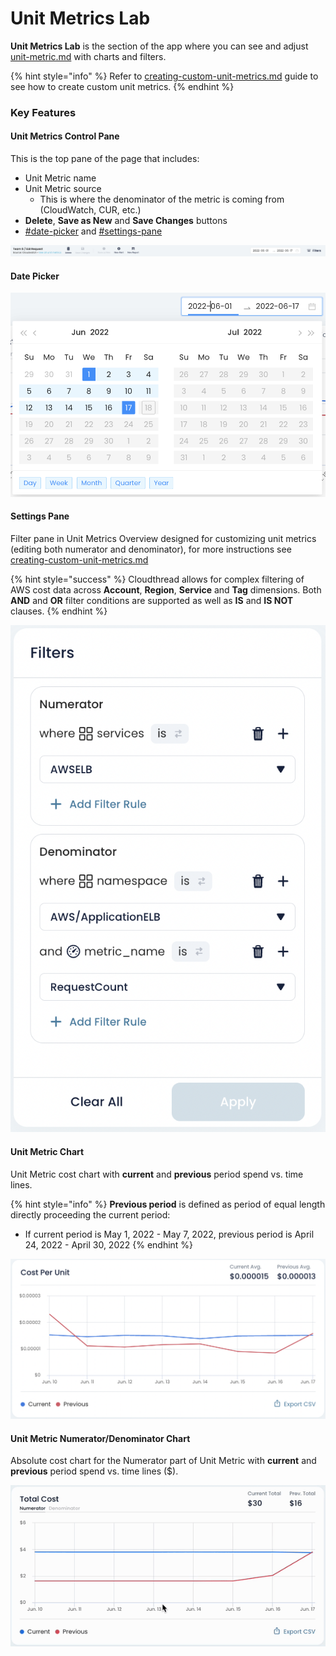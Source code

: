 # Unit Metrics Lab

**Unit Metrics Lab** is the section of the app where you can see and adjust [unit-metric.md](unit-metric.md "mention") with charts and filters.

{% hint style="info" %}
Refer to [creating-custom-unit-metrics.md](../../guides/creating-custom-unit-metrics.md "mention") guide to see how to create custom unit metrics.
{% endhint %}

### Key Features

#### Unit Metrics Control Pane

This is the top pane of the page that includes:

* Unit Metric name
* Unit Metric source
  * This is where the denominator of the metric is coming from (CloudWatch, CUR, etc.)
* **Delete**, **Save as New** and **Save Changes** buttons
* [#date-picker](unit-metrics-lab.md#date-picker "mention") and [#settings-pane](unit-metrics-lab.md#settings-pane "mention")

![Unit Metrics Control Pane](../../.gitbook/assets/unit-metrics-overview-1-top-pane.png)

#### Date Picker

![](<../../.gitbook/assets/date-picker (2).png>)

#### Settings Pane

Filter pane in Unit Metrics Overview designed for customizing unit metrics (editing both numerator and denominator), for more instructions see [creating-custom-unit-metrics.md](../../guides/creating-custom-unit-metrics.md "mention")

{% hint style="success" %}
Cloudthread allows for complex filtering of AWS cost data across **Account**, **Region**, **Service** and **Tag** dimensions. Both **AND** and **OR** filter conditions are supported as well as **IS** and **IS NOT** clauses.
{% endhint %}

![](<../../.gitbook/assets/image (4).png>)

#### Unit Metric Chart

Unit Metric cost chart with **current** and **previous** period spend vs. time lines.

{% hint style="info" %}
**Previous period** is defined as period of equal length directly proceeding the current period:

* If current period is May 1, 2022 - May 7, 2022, previous period is April 24, 2022 - April 30, 2022
{% endhint %}

![](<../../.gitbook/assets/image (13).png>)

#### Unit Metric Numerator/Denominator Chart

Absolute cost chart for the Numerator part of Unit Metric with **current** and **previous** period spend vs. time lines ($).

![](../../.gitbook/assets/unit-metrics-overview-4-num-denom-chart.gif)
